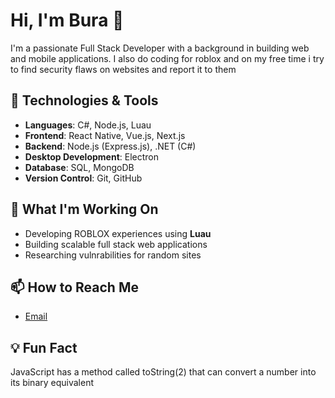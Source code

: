 # Hi, I'm Bura 👋

I'm a passionate Full Stack Developer with a background in building web and mobile applications. I also do coding for roblox and on my free time i try to find security flaws on websites and report it to them

## 🔧 Technologies & Tools
- **Languages**: C#, Node.js, Luau
- **Frontend**: React Native, Vue.js, Next.js
- **Backend**: Node.js (Express.js), .NET (C#)
- **Desktop Development**: Electron
- **Database**: SQL, MongoDB
- **Version Control**: Git, GitHub

## 🚀 What I'm Working On
- Developing ROBLOX experiences using **Luau**
- Building scalable full stack web applications
- Researching vulnrabilities for random sites  
  

## 📫 How to Reach Me
- [Email](mailto:devid.saralidze@gmail.com)

## 💡 Fun Fact
JavaScript has a method called toString(2) that can convert a number into its binary equivalent


